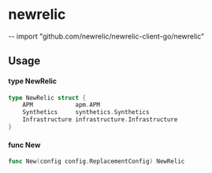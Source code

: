 # newrelic
--
    import "github.com/newrelic/newrelic-client-go/newrelic"


## Usage

#### type NewRelic

```go
type NewRelic struct {
	APM            apm.APM
	Synthetics     synthetics.Synthetics
	Infrastructure infrastructure.Infrastructure
}
```


#### func  New

```go
func New(config config.ReplacementConfig) NewRelic
```
